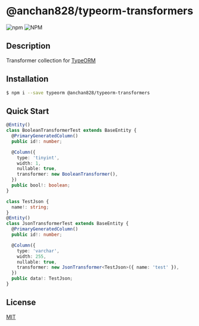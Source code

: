 # @anchan828/typeorm-transformers

![npm](https://img.shields.io/npm/v/@anchan828/typeorm-transformers.svg)
![NPM](https://img.shields.io/npm/l/@anchan828/typeorm-transformers.svg)

## Description

Transformer collection for [TypeORM](http://typeorm.io)

## Installation

```bash
$ npm i --save typeorm @anchan828/typeorm-transformers
```

## Quick Start

```ts
@Entity()
class BooleanTransformerTest extends BaseEntity {
  @PrimaryGeneratedColumn()
  public id!: number;

  @Column({
    type: 'tinyint',
    width: 1,
    nullable: true,
    transformer: new BooleanTransformer(),
  })
  public bool!: boolean;
}
```

```ts
class TestJson {
  name!: string;
}
@Entity()
class JsonTransformerTest extends BaseEntity {
  @PrimaryGeneratedColumn()
  public id!: number;

  @Column({
    type: 'varchar',
    width: 255,
    nullable: true,
    transformer: new JsonTransformer<TestJson>({ name: 'test' }),
  })
  public data!: TestJson;
}
```

## License

[MIT](LICENSE)